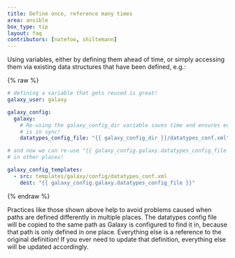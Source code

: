 ```yaml
---
title: Define once, reference many times
area: ansible
box_type: tip
layout: faq
contributors: [natefoo, shiltemann]
---
```


Using variables, either by defining them ahead of time, or simply accessing them via existing data structures that have been defined, e.g.:

{% raw %}
```yaml
# defining a variable that gets reused is great!
galaxy_user: galaxy

galaxy_config:
  galaxy:
    # Re-using the galaxy_config_dir variable saves time and ensures everything
    # is in sync!
    datatypes_config_file: "{{ galaxy_config_dir }}/datatypes_conf.xml"

# and now we can re-use "{{ galaxy_config.galaxy.datatypes_config_file }}"
# in other places!

galaxy_config_templates:
  - src: templates/galaxy/config/datatypes_conf.xml
    dest: "{{ galaxy_config.galaxy.datatypes_config_file }}"
```
{% endraw %}

Practices like those shown above help to avoid problems caused when paths are defined differently in multiple places. The datatypes config file will be copied to the same path as Galaxy is configured to find it in, because that path is only defined in one place. Everything else is a reference to the original definition! If you ever need to update that definition, everything else will be updated accordingly.
